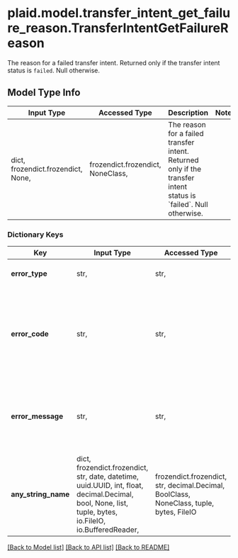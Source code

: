 # plaid.model.transfer_intent_get_failure_reason.TransferIntentGetFailureReason

The reason for a failed transfer intent. Returned only if the transfer intent status is `failed`. Null otherwise.

## Model Type Info
Input Type | Accessed Type | Description | Notes
------------ | ------------- | ------------- | -------------
dict, frozendict.frozendict, None,  | frozendict.frozendict, NoneClass,  | The reason for a failed transfer intent. Returned only if the transfer intent status is &#x60;failed&#x60;. Null otherwise. | 

### Dictionary Keys
Key | Input Type | Accessed Type | Description | Notes
------------ | ------------- | ------------- | ------------- | -------------
**error_type** | str,  | str,  | A broad categorization of the error. | [optional] 
**error_code** | str,  | str,  | A code representing the reason for a failed transfer intent (i.e., an API error or the authorization being declined). | [optional] 
**error_message** | str,  | str,  | A human-readable description of the code associated with a failed transfer intent. | [optional] 
**any_string_name** | dict, frozendict.frozendict, str, date, datetime, uuid.UUID, int, float, decimal.Decimal, bool, None, list, tuple, bytes, io.FileIO, io.BufferedReader,  | frozendict.frozendict, str, decimal.Decimal, BoolClass, NoneClass, tuple, bytes, FileIO | any string name can be used but the value must be the correct type | [optional]

[[Back to Model list]](../../README.md#documentation-for-models) [[Back to API list]](../../README.md#documentation-for-api-endpoints) [[Back to README]](../../README.md)

